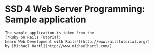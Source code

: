  # SSD 4 Web Server Programming: Sample application

    The sample application is taken from the
    [*Ruby on Rails Tutorial:
    Learn Web Development with Rails*](http://www.railstutorial.org/)
    by [Michael Hartl](http://www.michaelhartl.com/).